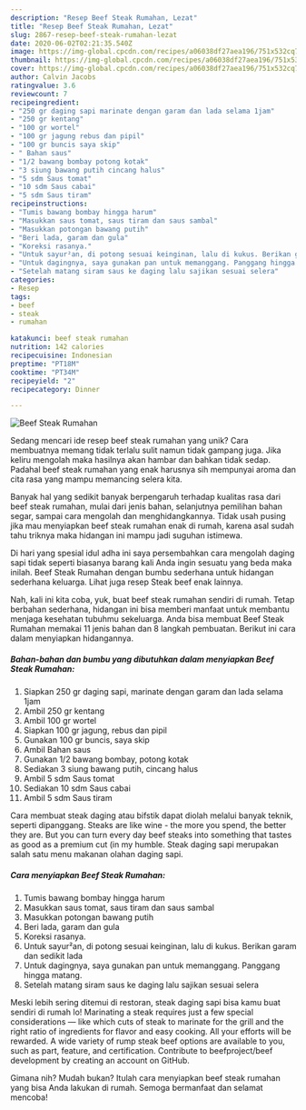 ```yaml
---
description: "Resep Beef Steak Rumahan, Lezat"
title: "Resep Beef Steak Rumahan, Lezat"
slug: 2867-resep-beef-steak-rumahan-lezat
date: 2020-06-02T02:21:35.540Z
image: https://img-global.cpcdn.com/recipes/a06038df27aea196/751x532cq70/beef-steak-rumahan-foto-resep-utama.jpg
thumbnail: https://img-global.cpcdn.com/recipes/a06038df27aea196/751x532cq70/beef-steak-rumahan-foto-resep-utama.jpg
cover: https://img-global.cpcdn.com/recipes/a06038df27aea196/751x532cq70/beef-steak-rumahan-foto-resep-utama.jpg
author: Calvin Jacobs
ratingvalue: 3.6
reviewcount: 7
recipeingredient:
- "250 gr daging sapi marinate dengan garam dan lada selama 1jam"
- "250 gr kentang"
- "100 gr wortel"
- "100 gr jagung rebus dan pipil"
- "100 gr buncis saya skip"
- " Bahan saus"
- "1/2 bawang bombay potong kotak"
- "3 siung bawang putih cincang halus"
- "5 sdm Saus tomat"
- "10 sdm Saus cabai"
- "5 sdm Saus tiram"
recipeinstructions:
- "Tumis bawang bombay hingga harum"
- "Masukkan saus tomat, saus tiram dan saus sambal"
- "Masukkan potongan bawang putih"
- "Beri lada, garam dan gula"
- "Koreksi rasanya."
- "Untuk sayur²an, di potong sesuai keinginan, lalu di kukus. Berikan garam dan sedikit lada"
- "Untuk dagingnya, saya gunakan pan untuk memanggang. Panggang hingga matang."
- "Setelah matang siram saus ke daging lalu sajikan sesuai selera"
categories:
- Resep
tags:
- beef
- steak
- rumahan

katakunci: beef steak rumahan 
nutrition: 142 calories
recipecuisine: Indonesian
preptime: "PT18M"
cooktime: "PT34M"
recipeyield: "2"
recipecategory: Dinner

---
```



![Beef Steak Rumahan](https://img-global.cpcdn.com/recipes/a06038df27aea196/751x532cq70/beef-steak-rumahan-foto-resep-utama.jpg)

Sedang mencari ide resep beef steak rumahan yang unik? Cara membuatnya memang tidak terlalu sulit namun tidak gampang juga. Jika keliru mengolah maka hasilnya akan hambar dan bahkan tidak sedap. Padahal beef steak rumahan yang enak harusnya sih mempunyai aroma dan cita rasa yang mampu memancing selera kita.

Banyak hal yang sedikit banyak berpengaruh terhadap kualitas rasa dari beef steak rumahan, mulai dari jenis bahan, selanjutnya pemilihan bahan segar, sampai cara mengolah dan menghidangkannya. Tidak usah pusing jika mau menyiapkan beef steak rumahan enak di rumah, karena asal sudah tahu triknya maka hidangan ini mampu jadi suguhan istimewa.

Di hari yang spesial idul adha ini saya persembahkan cara mengolah daging sapi tidak seperti biasanya barang kali Anda ingin sesuatu yang beda maka inilah. Beef Steak Rumahan dengan bumbu sederhana untuk hidangan sederhana keluarga. Lihat juga resep Steak beef enak lainnya.


Nah, kali ini kita coba, yuk, buat beef steak rumahan sendiri di rumah. Tetap berbahan sederhana, hidangan ini bisa memberi manfaat untuk membantu menjaga kesehatan tubuhmu sekeluarga. Anda bisa membuat Beef Steak Rumahan memakai 11 jenis bahan dan 8 langkah pembuatan. Berikut ini cara dalam menyiapkan hidangannya.

<!--inarticleads1-->

##### Bahan-bahan dan bumbu yang dibutuhkan dalam menyiapkan Beef Steak Rumahan:

1. Siapkan 250 gr daging sapi, marinate dengan garam dan lada selama 1jam
1. Ambil 250 gr kentang
1. Ambil 100 gr wortel
1. Siapkan 100 gr jagung, rebus dan pipil
1. Gunakan 100 gr buncis, saya skip
1. Ambil  Bahan saus
1. Gunakan 1/2 bawang bombay, potong kotak
1. Sediakan 3 siung bawang putih, cincang halus
1. Ambil 5 sdm Saus tomat
1. Sediakan 10 sdm Saus cabai
1. Ambil 5 sdm Saus tiram


Cara membuat steak daging atau bifstik dapat diolah melalui banyak teknik, seperti dipanggang. Steaks are like wine - the more you spend, the better they are. But you can turn every day beef steaks into something that tastes as good as a premium cut (in my humble. Steak daging sapi merupakan salah satu menu makanan olahan daging sapi. 

<!--inarticleads2-->

##### Cara menyiapkan Beef Steak Rumahan:

1. Tumis bawang bombay hingga harum
1. Masukkan saus tomat, saus tiram dan saus sambal
1. Masukkan potongan bawang putih
1. Beri lada, garam dan gula
1. Koreksi rasanya.
1. Untuk sayur²an, di potong sesuai keinginan, lalu di kukus. Berikan garam dan sedikit lada
1. Untuk dagingnya, saya gunakan pan untuk memanggang. Panggang hingga matang.
1. Setelah matang siram saus ke daging lalu sajikan sesuai selera


Meski lebih sering ditemui di restoran, steak daging sapi bisa kamu buat sendiri di rumah lo! Marinating a steak requires just a few special considerations — like which cuts of steak to marinate for the grill and the right ratio of ingredients for flavor and easy cooking. All your efforts will be rewarded. A wide variety of rump steak beef options are available to you, such as part, feature, and certification. Contribute to beefproject/beef development by creating an account on GitHub. 

Gimana nih? Mudah bukan? Itulah cara menyiapkan beef steak rumahan yang bisa Anda lakukan di rumah. Semoga bermanfaat dan selamat mencoba!
